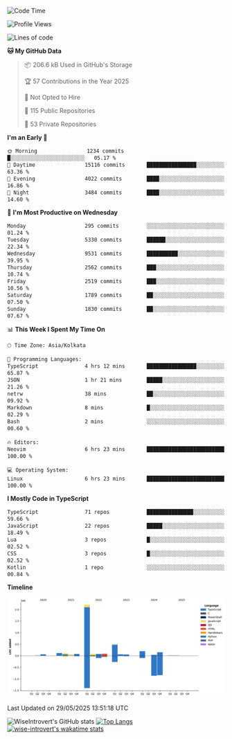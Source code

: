 <!--START_SECTION:waka-->
![Code Time](http://img.shields.io/badge/Code%20Time-2%2C340%20hrs%2043%20mins-blue)

![Profile Views](http://img.shields.io/badge/Profile%20Views-0-blue)

![Lines of code](https://img.shields.io/badge/From%20Hello%20World%20I%27ve%20Written-3.8%20million%20lines%20of%20code-blue)

**🐱 My GitHub Data** 

> 📦 206.6 kB Used in GitHub's Storage 
 > 
> 🏆 57 Contributions in the Year 2025
 > 
> 🚫 Not Opted to Hire
 > 
> 📜 115 Public Repositories 
 > 
> 🔑 53 Private Repositories 
 > 
**I'm an Early 🐤** 

```text
🌞 Morning                1234 commits        █░░░░░░░░░░░░░░░░░░░░░░░░   05.17 % 
🌆 Daytime                15116 commits       ████████████████░░░░░░░░░   63.36 % 
🌃 Evening                4022 commits        ████░░░░░░░░░░░░░░░░░░░░░   16.86 % 
🌙 Night                  3484 commits        ████░░░░░░░░░░░░░░░░░░░░░   14.60 % 
```
📅 **I'm Most Productive on Wednesday** 

```text
Monday                   295 commits         ░░░░░░░░░░░░░░░░░░░░░░░░░   01.24 % 
Tuesday                  5330 commits        ██████░░░░░░░░░░░░░░░░░░░   22.34 % 
Wednesday                9531 commits        ██████████░░░░░░░░░░░░░░░   39.95 % 
Thursday                 2562 commits        ███░░░░░░░░░░░░░░░░░░░░░░   10.74 % 
Friday                   2519 commits        ███░░░░░░░░░░░░░░░░░░░░░░   10.56 % 
Saturday                 1789 commits        ██░░░░░░░░░░░░░░░░░░░░░░░   07.50 % 
Sunday                   1830 commits        ██░░░░░░░░░░░░░░░░░░░░░░░   07.67 % 
```


📊 **This Week I Spent My Time On** 

```text
🕑︎ Time Zone: Asia/Kolkata

💬 Programming Languages: 
TypeScript               4 hrs 12 mins       ████████████████░░░░░░░░░   65.87 % 
JSON                     1 hr 21 mins        █████░░░░░░░░░░░░░░░░░░░░   21.26 % 
netrw                    38 mins             ██░░░░░░░░░░░░░░░░░░░░░░░   09.92 % 
Markdown                 8 mins              █░░░░░░░░░░░░░░░░░░░░░░░░   02.29 % 
Bash                     2 mins              ░░░░░░░░░░░░░░░░░░░░░░░░░   00.60 % 

🔥 Editors: 
Neovim                   6 hrs 23 mins       █████████████████████████   100.00 % 

💻 Operating System: 
Linux                    6 hrs 23 mins       █████████████████████████   100.00 % 
```

**I Mostly Code in TypeScript** 

```text
TypeScript               71 repos            ███████████████░░░░░░░░░░   59.66 % 
JavaScript               22 repos            █████░░░░░░░░░░░░░░░░░░░░   18.49 % 
Lua                      3 repos             █░░░░░░░░░░░░░░░░░░░░░░░░   02.52 % 
CSS                      3 repos             █░░░░░░░░░░░░░░░░░░░░░░░░   02.52 % 
Kotlin                   1 repo              ░░░░░░░░░░░░░░░░░░░░░░░░░   00.84 % 
```



**Timeline**

![Lines of Code chart](https://raw.githubusercontent.com/wise-introvert/wise-introvert/master/assets/bar_graph.png)


 Last Updated on 29/05/2025 13:51:18 UTC
<!--END_SECTION:waka-->

![WiseIntrovert's GitHub stats](https://github-readme-stats.vercel.app/api?username=wise-introvert&count_private=true&show_icons=true)
[![Top Langs](https://github-readme-stats.vercel.app/api/top-langs/?username=wise-introvert&langs_count=10)](https://github.com/anuraghazra/github-readme-stats)
[![wise-introvert's wakatime stats](https://github-readme-stats.vercel.app/api/wakatime?username=wiseintrovert)](https://github.com/anuraghazra/github-readme-stats)
